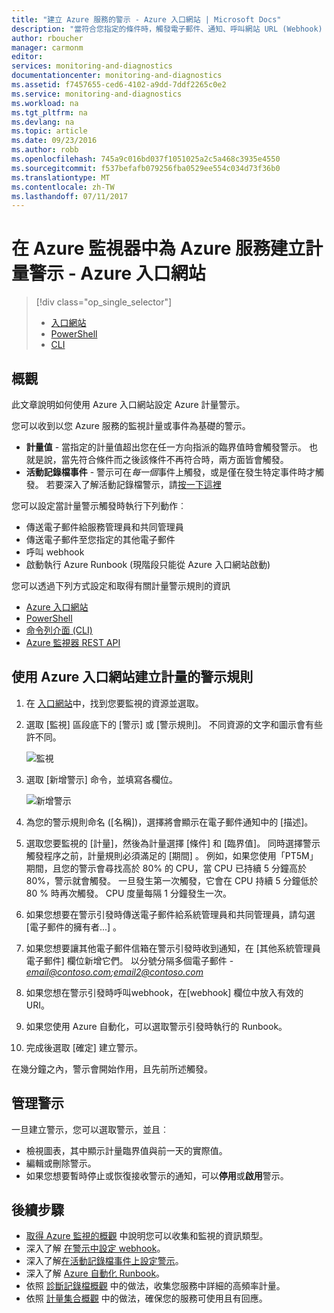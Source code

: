 ```yaml
---
title: "建立 Azure 服務的警示 - Azure 入口網站 | Microsoft Docs"
description: "當符合您指定的條件時，觸發電子郵件、通知、呼叫網站 URL (Webhook) 或自動化。"
author: rboucher
manager: carmonm
editor: 
services: monitoring-and-diagnostics
documentationcenter: monitoring-and-diagnostics
ms.assetid: f7457655-ced6-4102-a9dd-7ddf2265c0e2
ms.service: monitoring-and-diagnostics
ms.workload: na
ms.tgt_pltfrm: na
ms.devlang: na
ms.topic: article
ms.date: 09/23/2016
ms.author: robb
ms.openlocfilehash: 745a9c016bd037f1051025a2c5a468c3935e4550
ms.sourcegitcommit: f537befafb079256fba0529ee554c034d73f36b0
ms.translationtype: MT
ms.contentlocale: zh-TW
ms.lasthandoff: 07/11/2017
---
```

# <a name="create-metric-alerts-in-azure-monitor-for-azure-services---azure-portal"></a>在 Azure 監視器中為 Azure 服務建立計量警示 - Azure 入口網站
> [!div class="op_single_selector"]
> * [入口網站](insights-alerts-portal.md)
> * [PowerShell](insights-alerts-powershell.md)
> * [CLI](insights-alerts-command-line-interface.md)
>
>

## <a name="overview"></a>概觀
此文章說明如何使用 Azure 入口網站設定 Azure 計量警示。   

您可以收到以您 Azure 服務的監視計量或事件為基礎的警示。

* **計量值** - 當指定的計量值超出您在任一方向指派的臨界值時會觸發警示。 也就是說，當先符合條件而之後該條件不再符合時，兩方面皆會觸發。    
* **活動記錄檔事件** - 警示可在*每一個*事件上觸發，或是僅在發生特定事件時才觸發。 若要深入了解活動記錄檔警示，請[按一下這裡](monitoring-activity-log-alerts.md)

您可以設定當計量警示觸發時執行下列動作︰

* 傳送電子郵件給服務管理員和共同管理員
* 傳送電子郵件至您指定的其他電子郵件
* 呼叫 webhook
* 啟動執行 Azure Runbook (現階段只能從 Azure 入口網站啟動)

您可以透過下列方式設定和取得有關計量警示規則的資訊

* [Azure 入口網站](insights-alerts-portal.md)
* [PowerShell](insights-alerts-powershell.md)
* [命令列介面 (CLI)](insights-alerts-command-line-interface.md)
* [Azure 監視器 REST API](https://msdn.microsoft.com/library/azure/dn931945.aspx)

## <a name="create-an-alert-rule-on-a-metric-with-the-azure-portal"></a>使用 Azure 入口網站建立計量的警示規則
1. 在 [入口網站](https://portal.azure.com/)中，找到您要監視的資源並選取。

2. 選取 [監視] 區段底下的 [警示] 或 [警示規則]。 不同資源的文字和圖示會有些許不同。  

    ![監視](./media/insights-alerts-portal/AlertRulesButton.png)

3. 選取 [新增警示]  命令，並填寫各欄位。

    ![新增警示](./media/insights-alerts-portal/AddAlertOnlyParamsPage.png)

4. 為您的警示規則命名 ([名稱])，選擇將會顯示在電子郵件通知中的 [描述]。

5. 選取您要監視的 [計量]，然後為計量選擇 [條件] 和 [臨界值]。 同時選擇警示觸發程序之前，計量規則必須滿足的 [期間]  。 例如，如果您使用「PT5M」期間，且您的警示會尋找高於 80% 的 CPU，當 CPU 已持續 5 分鐘高於 80%，警示就會觸發。 一旦發生第一次觸發，它會在 CPU 持續 5 分鐘低於 80 % 時再次觸發。 CPU 度量每隔 1 分鐘發生一次。   

6. 如果您想要在警示引發時傳送電子郵件給系統管理員和共同管理員，請勾選 [電子郵件的擁有者...]  。

7. 如果您想要讓其他電子郵件信箱在警示引發時收到通知，在 [其他系統管理員電子郵件]  欄位新增它們。 以分號分隔多個電子郵件 - *email@contoso.com;email2@contoso.com*

8. 如果您想在警示引發時呼叫webhook，在[webhook]  欄位中放入有效的 URI。

9. 如果您使用 Azure 自動化，可以選取警示引發時執行的 Runbook。

10. 完成後選取 [確定]  建立警示。   

在幾分鐘之內，警示會開始作用，且先前所述觸發。

## <a name="managing-your-alerts"></a>管理警示
一旦建立警示，您可以選取警示，並且︰

* 檢視圖表，其中顯示計量臨界值與前一天的實際值。
* 編輯或刪除警示。
* 如果您想要暫時停止或恢復接收警示的通知，可以**停用**或**啟用**警示。

## <a name="next-steps"></a>後續步驟
* [取得 Azure 監視的概觀](monitoring-overview.md) 中說明您可以收集和監視的資訊類型。
* 深入了解 [在警示中設定 webhook](insights-webhooks-alerts.md)。
* 深入了解[在活動記錄檔事件上設定警示](monitoring-activity-log-alerts.md)。
* 深入了解 [Azure 自動化 Runbook](../automation/automation-starting-a-runbook.md)。
* 依照 [診斷記錄檔概觀](monitoring-overview-of-diagnostic-logs.md) 中的做法，收集您服務中詳細的高頻率計量。
* 依照 [計量集合概觀](insights-how-to-customize-monitoring.md) 中的做法，確保您的服務可使用且有回應。
